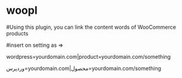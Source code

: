 # woopl
#Using this plugin, you can link the content words of WooCommerce products

#insert on setting as =>

wordpress=yourdomain.com|product=yourdomain.com/something

وردپرس=yourdomain.com|محصول=yourdomain.com/something
